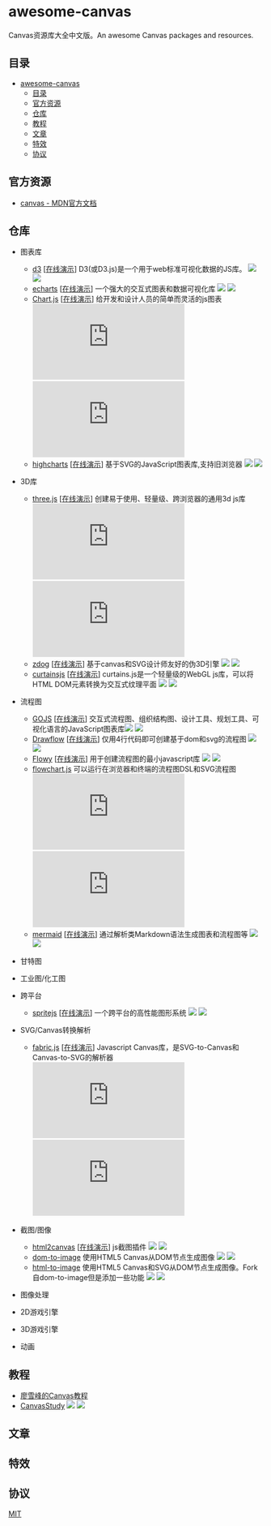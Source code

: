# awesome-canvas
Canvas资源库大全中文版。An awesome Canvas packages and resources.

## 目录

- [awesome-canvas](#awesome-canvas)
  - [目录](#目录)
  - [官方资源](#官方资源)
  - [仓库](#仓库)
  - [教程](#教程)
  - [文章](#文章)
  - [特效](#特效)
  - [协议](#协议)
## 官方资源

- [canvas - MDN官方文档](https://developer.mozilla.org/zh-CN/docs/Web/API/Canvas_API)

## 仓库

- 图表库
  - [d3](https://github.com/d3/d3) [[在线演示](https://observablehq.com/@d3/gallery)] D3(或D3.js)是一个用于web标准可视化数据的JS库。 ![](https://img.shields.io/github/stars/d3/d3?style=social) ![](https://img.shields.io/github/forks/d3/d3?style=social)
  - [echarts](https://github.com/apache/echarts) [[在线演示](https://echarts.apache.org/examples/zh/index.html)] 一个强大的交互式图表和数据可视化库 ![](https://img.shields.io/github/stars/apache/echarts?style=social) ![](https://img.shields.io/github/forks/apache/echarts?style=social)
  - [Chart.js](https://github.com/chartjs/Chart.js) [[在线演示](https://www.chartjs.org/docs/latest/samples/bar/vertical.html)] 给开发和设计人员的简单而灵活的js图表 ![](https://img.shields.io/github/stars/chartjs/Chart.js?style=social) ![](https://img.shields.io/github/forks/chartjs/Chart.js?style=social)
  - [highcharts](https://github.com/highcharts/highcharts) [[在线演示](https://www.highcharts.com/demo)] 基于SVG的JavaScript图表库,支持旧浏览器 ![](https://img.shields.io/github/stars/highcharts/highcharts?style=social) ![](https://img.shields.io/github/forks/highcharts/highcharts?style=social)

- 3D库
  - [three.js](https://github.com/mrdoob/three.js) [[在线演示](https://threejs.org/examples/)] 创建易于使用、轻量级、跨浏览器的通用3d js库 ![](https://img.shields.io/github/stars/mrdoob/three.js?style=social) ![](https://img.shields.io/github/forks/mrdoob/three.js?style=social)
  - [zdog](https://github.com/metafizzy/zdog) [[在线演示](https://zzz.dog/)] 基于canvas和SVG设计师友好的伪3D引擎 ![](https://img.shields.io/github/stars/metafizzy/zdog?style=social) ![](https://img.shields.io/github/forks/metafizzy/zdog?style=social)
  - [curtainsjs](https://www.curtainsjs.com/get-started.html) [[在线演示](https://www.curtainsjs.com/get-started.html#basic-setup)] curtains.js是一个轻量级的WebGL js库，可以将HTML DOM元素转换为交互式纹理平面 ![](https://img.shields.io/github/stars/martinlaxenaire/curtainsjs?style=social) ![](https://img.shields.io/github/forks/martinlaxenaire/curtainsjs?style=social)

- 流程图
  - [GOJS](https://gojs.net/latest/index.html) [[在线演示](https://gojs.net/latest/samples/)] 交互式流程图、组织结构图、设计工具、规划工具、可视化语言的JavaScript图表库![](https://img.shields.io/github/stars/NorthwoodsSoftware/GoJS?style=social) ![](https://img.shields.io/github/forks/NorthwoodsSoftware/GoJS?style=social)
  - [Drawflow](https://github.com/jerosoler/Drawflow) [[在线演示](https://jerosoler.github.io/Drawflow/)] 仅用4行代码即可创建基于dom和svg的流程图 ![](https://img.shields.io/github/stars/jerosoler/Drawflow?style=social) ![](https://img.shields.io/github/forks/jerosoler/Drawflow?style=social)
  - [Flowy](https://github.com/alyssaxuu/flowy) [[在线演示](https://alyssax.com/x/flowy/)] 用于创建流程图的最小javascript库 ![](https://img.shields.io/github/stars/alyssaxuu/flowy?style=social) ![](https://img.shields.io/github/forks/alyssaxuu/flowy?style=social)
  - [flowchart.js](https://github.com/adrai/flowchart.js) 可以运行在浏览器和终端的流程图DSL和SVG流程图 ![](https://img.shields.io/github/stars/adrai/flowchart.js?style=social) ![](https://img.shields.io/github/forks/adrai/flowchart.js?style=social)
  - [mermaid](https://github.com/mermaid-js/mermaid) [[在线演示](https://mermaidjs.github.io/mermaid-live-editor/#/edit/eyJjb2RlIjoiZ3JhcGggVERcbiAgICBBW0hhcmRdIC0tPnxUZXh0fCBCKFJvdW5kKVxuICAgIEIgLS0-IEN7RGVjaXNpb259XG4gICAgQyAtLT58T25lfCBEW1Jlc3VsdCAxXVxuICAgIEMgLS0-fFR3b3wgRVtSZXN1bHQgMl0iLCJtZXJtYWlkIjp7InRoZW1lIjoiZGVmYXVsdCJ9fQ)] 通过解析类Markdown语法生成图表和流程图等 ![](https://img.shields.io/github/stars/mermaid-js/mermaid?style=social) ![](https://img.shields.io/github/forks/mermaid-js/mermaid?style=social)

- 甘特图

- 工业图/化工图


- 跨平台
  - [spritejs](https://spritejs.org/#/) [[在线演示](https://spritejs.org/demo/)] 一个跨平台的高性能图形系统 ![](https://img.shields.io/github/stars/spritejs/spritejs?style=social) ![](https://img.shields.io/github/forks/spritejs/spritejs?style=social)

- SVG/Canvas转换解析
  - [fabric.js](http://fabricjs.com/) [[在线演示](http://fabricjs.com/demos/)] Javascript Canvas库，是SVG-to-Canvas和Canvas-to-SVG的解析器 ![](https://img.shields.io/github/stars/fabricjs/fabric.js?style=social) ![](https://img.shields.io/github/forks/fabricjs/fabric.js?style=social)

- 截图/图像
  - [html2canvas](https://html2canvas.hertzen.com/) [[在线演示](https://html2canvas.hertzen.com/)] js截图插件 ![](https://img.shields.io/github/stars/niklasvh/html2canvas?style=social) ![](https://img.shields.io/github/forks/niklasvh/html2canvas?style=social)
  - [dom-to-image](https://github.com/tsayen/dom-to-image) 使用HTML5 Canvas从DOM节点生成图像 ![](https://img.shields.io/github/stars/tsayen/dom-to-image?style=social) ![](https://img.shields.io/github/forks/tsayen/dom-to-image?style=social)
  - [html-to-image](https://github.com/bubkoo/html-to-image) 使用HTML5 Canvas和SVG从DOM节点生成图像。Fork自dom-to-image但是添加一些功能 ![](https://img.shields.io/github/stars/bubkoo/html-to-image?style=social) ![](https://img.shields.io/github/forks/bubkoo/html-to-image?style=social)

- 图像处理

- 2D游戏引擎

- 3D游戏引擎

- 动画

## 教程

- [廖雪峰的Canvas教程](https://www.liaoxuefeng.com/wiki/1022910821149312/1023022423592576)
- [CanvasStudy](https://github.com/827652549/CanvasStudy) ![](https://img.shields.io/github/stars/827652549/CanvasStudy?style=social) ![](https://img.shields.io/github/forks/827652549/CanvasStudy?style=social)

## 文章

## 特效

## 协议

[MIT](./LICENSE)
